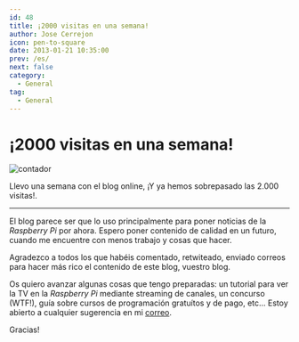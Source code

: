 ```yaml
---
id: 48
title: ¡2000 visitas en una semana!
author: Jose Cerrejon
icon: pen-to-square
date: 2013-01-21 10:35:00
prev: /es/
next: false
category:
  - General
tag:
  - General
---
```


# ¡2000 visitas en una semana!

![contador](/images/counter.jpg)

Llevo una semana con el blog online, ¡Y ya hemos sobrepasado las 2.000 visitas!.

- - -

El blog parece ser que lo uso principalmente para poner noticias de la *Raspberry Pi* por ahora. Espero poner contenido de calidad en un futuro, cuando me encuentre con menos trabajo y cosas que hacer.

Agradezco a todos los que habéis comentado, retwiteado, enviado correos para hacer más rico el contenido de este blog, vuestro blog.

Os quiero avanzar algunas cosas que tengo preparadas: un tutorial para ver la TV en la *Raspberry Pi* mediante streaming de canales, un concurso (WTF!), guía sobre cursos de programación gratuítos y de pago, etc... Estoy abierto a cualquier sugerencia en mi [correo](mailto:ulysess@gmail.com).

Gracias! 